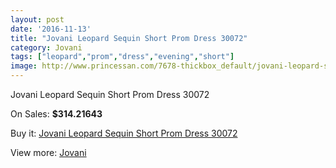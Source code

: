 ```yaml
---
layout: post
date: '2016-11-13'
title: "Jovani Leopard Sequin Short Prom Dress 30072"
category: Jovani
tags: ["leopard","prom","dress","evening","short"]
image: http://www.princessan.com/7678-thickbox_default/jovani-leopard-sequin-short-prom-dress-30072.jpg
---
```

Jovani Leopard Sequin Short Prom Dress 30072

On Sales: **$314.21643**
<a href="https://www.princessan.com/en/jovani/3358-jovani-leopard-sequin-short-prom-dress-30072.html"><amp-img layout="responsive" width="600" height="600" src="//www.princessan.com/7678-thickbox_default/jovani-leopard-sequin-short-prom-dress-30072.jpg" alt="Jovani Leopard Sequin Short Prom Dress 30072 0" /></a>
<a href="https://www.princessan.com/en/jovani/3358-jovani-leopard-sequin-short-prom-dress-30072.html"><amp-img layout="responsive" width="600" height="600" src="//www.princessan.com/7679-thickbox_default/jovani-leopard-sequin-short-prom-dress-30072.jpg" alt="Jovani Leopard Sequin Short Prom Dress 30072 1" /></a>
<a href="https://www.princessan.com/en/jovani/3358-jovani-leopard-sequin-short-prom-dress-30072.html"><amp-img layout="responsive" width="600" height="600" src="//www.princessan.com/7680-thickbox_default/jovani-leopard-sequin-short-prom-dress-30072.jpg" alt="Jovani Leopard Sequin Short Prom Dress 30072 2" /></a>

Buy it: [Jovani Leopard Sequin Short Prom Dress 30072](https://www.princessan.com/en/jovani/3358-jovani-leopard-sequin-short-prom-dress-30072.html "Jovani Leopard Sequin Short Prom Dress 30072")

View more: [Jovani](https://www.princessan.com/en/26-jovani "Jovani")